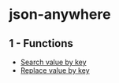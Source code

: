 # json-anywhere

## 1 - Functions 

- [Search value by key](#search-value-by-key)
- [Replace value by key](#replace-value-by-key)